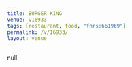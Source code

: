 ```yaml
---
title: BURGER KING
venue: v16933
tags: [restaurant, food, "fhrs:661969"]
permalink: /v/16933/
layout: venue
---
```

null